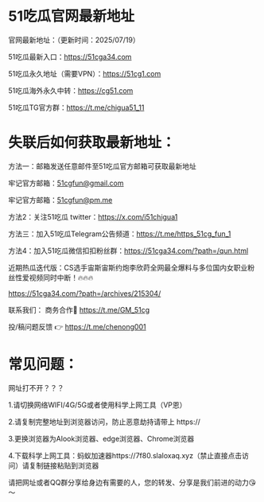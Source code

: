 # 51吃瓜官网最新地址
官网最新地址：（更新时间：2025/07/19）

51吃瓜最新入口：https://51cga34.com

51吃瓜永久地址（需要VPN）：https://51cg1.com

51吃瓜海外永久中转：https://cg51.com

51吃瓜TG官方群：https://t.me/chigua51_11

# 失联后如何获取最新地址：
方法一：邮箱发送任意邮件至51吃瓜官方邮箱可获取最新地址

牢记官方邮箱：51cgfun@gmail.com

牢记官方邮箱：51cgfun@pm.me

方法2：关注51吃瓜 twitter：https://x.com/i51chigua1

方法三：加入51吃瓜Telegram公告频道：https://t.me/https_51cg_fun_1

方法4：加入51吃瓜微信扣扣粉丝群：https://51cga34.com/?path=/qun.html

近期热瓜迭代版：CS选手宙斯宙斯约炮李欣莳全网最全爆料与多位国内女职业粉丝性爱视频同时中断！🔥🔥🔥

https://51cga34.com/?path=/archives/215304/

联系我们： 商务合作🤝 https://t.me/GM_51cg

投/稿问题反馈 👉 https://t.me/chenong001

# 常见问题：
网址打不开？？？

1.请切换网络WIFI/4G/5G或者使用科学上网工具（VP恩）

2.请复制完整地址到浏览器访问，防止恶意劫持请带上 https://

3.更换浏览器为Alook浏览器、edge浏览器、Chrome浏览器

4.下载科学上网工具：蚂蚁加速器https://7f80.slaloxaq.xyz（禁止直接点击访问）请复制链接粘贴到浏览器

请把网址或者QQ群分享给身边有需要的人，您的转发、分享是我们前进的动力😘～
